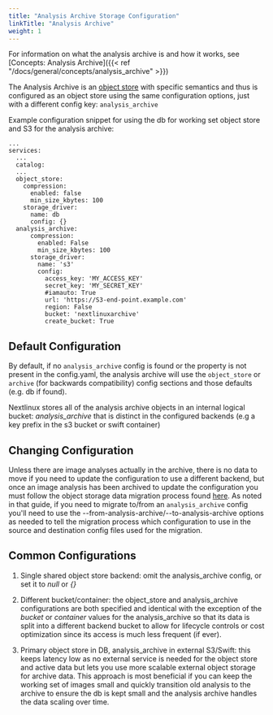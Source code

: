 ```yaml
---
title: "Analysis Archive Storage Configuration"
linkTitle: "Analysis Archive"
weight: 1
---
```


For information on what the analysis archive is and how it works, see [Concepts: Analysis Archive]({{< ref "/docs/general/concepts/analysis_archive" >}})

The Analysis Archive is an [object store](../object_store) with specific semantics and thus is configured as an object store using the same
configuration options, just with a different config key: `analysis_archive`

Example configuration snippet for using the db for working set object store and S3 for the analysis archive:

```
...
services:
  ...
  catalog:
  ...
  object_store:
    compression:
      enabled: false
      min_size_kbytes: 100
    storage_driver:
      name: db
      config: {}      
  analysis_archive:
      compression:
        enabled: False
        min_size_kbytes: 100
      storage_driver:
        name: 's3'
        config:
          access_key: 'MY_ACCESS_KEY'
          secret_key: 'MY_SECRET_KEY'
          #iamauto: True
          url: 'https://S3-end-point.example.com'
          region: False
          bucket: 'nextlinuxarchive'
          create_bucket: True
```

## Default Configuration

By default, if no `analysis_archive` config is found or the property is not present in the config.yaml, the analysis archive
will use the `object_store` or `archive` (for backwards compatibility) config sections and those defaults (e.g. db if found).

Nextlinux stores all of the analysis archive objects in an internal logical bucket: _analysis_archive_ that is distinct in
the configured backends (e.g a key prefix in the s3 bucket or swift container)

## Changing Configuration

Unless there are image analyses actually in the archive, there is no data to move if you need to update the configuration
to use a different backend, but once an image analysis has been archived to update the configuration you must follow
the object storage data migration process found [here](../object_store/migration). As noted in that guide, if you need
to migrate to/from an `analysis_archive` config you'll need to use the --from-analysis-archive/--to-analysis-archive 
options as needed to tell the migration process which configuration to use in the source and destination config files 
used for the migration.


## Common Configurations

1. Single shared object store backend: omit the analysis_archive config, or set it to _null_ or _{}_

2. Different bucket/container: the object_store and analysis_archive configurations are both specified and identical
with the exception of the _bucket_ or _container_ values for the analysis_archive so that its data is split into a
different backend bucket to allow for lifecycle controls or cost optimization since its access is much less frequent (if ever).

3. Primary object store in DB, analysis_archive in external S3/Swift: this keeps latency low as no external service is 
needed for the object store and active data but lets you use more scalable external object storage for archive data. This
approach is most beneficial if you can keep the working set of images small and quickly transition old analysis to the
archive to ensure the db is kept small and the analysis archive handles the data scaling over time.

